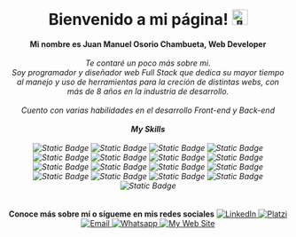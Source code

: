 <h1 align="center">Bienvenido a mi página! <img src="https://em-content.zobj.net/source/animated-noto-color-emoji/356/waving-hand_1f44b.gif" width="28px" alt="👋"></h1>

<p align="center">
  <b>Mi nombre es Juan Manuel Osorio Chambueta, Web Developer</b><br>
  <br>
  <i>
    Te contaré un poco más sobre mi.<br>
    Soy programador y diseñador web Full Stack que dedica su mayor tiempo al manejo y uso de herramientas para la creción de distintas webs, con más de 8 años en la industria de desarrollo.<br>
    <br>
    Cuento con varias habilidades en el desarrollo Front-end y Back-end<br>
    <br>
    <b>My Skills</b><br>
    <br>
    <img alt="Static Badge" src="https://img.shields.io/badge/HTML%20-%20darkorange">
    <img alt="Static Badge" src="https://img.shields.io/badge/CSS%20-%20dodgerblue">
    <img alt="Static Badge" src="https://img.shields.io/badge/SASS%20-%20hotpink?logo=SASS&logoColor=white">
    <img alt="Static Badge" src="https://img.shields.io/badge/Bootstrap%20-%20blueviolet?logo=bootstrap&logoColor=white">
    <img alt="Static Badge" src="https://img.shields.io/badge/Javascript%20-%20gold?logo=javascript&logoColor=white">
    <img alt="Static Badge" src="https://img.shields.io/badge/Typescript%20-%20cornflowerblue?logo=typescript&logoColor=white">
    <img alt="Static Badge" src="https://img.shields.io/badge/Angular%20-%20brown?logo=angular&logoColor=white">
    <img alt="Static Badge" src="https://img.shields.io/badge/React%20-%20steelblue?logo=react&logoColor=white">
    <img alt="Static Badge" src="https://img.shields.io/badge/PHP%20-%20rebeccapurple?logo=php&logoColor=white">
    <img alt="Static Badge" src="https://img.shields.io/badge/Python%20-%20orange?logo=python&logoColor=white">
    <img alt="Static Badge" src="https://img.shields.io/badge/MySQL%20-%20darkslategray?logo=mysql&logoColor=white">
    <img alt="Static Badge" src="https://img.shields.io/badge/NodeJS%20-%20darkgreen?logoColor=white">
    <img alt="Static Badge" src="https://img.shields.io/badge/Adobe%20Illustrator%20-%20orange?logo=adobe%20illustrator&logoColor=white">
    <img alt="Static Badge" src="https://img.shields.io/badge/Adobe%20Photoshop%20-%20midnightblue?logo=adobe%20photoshop&logoColor=white">
    <img alt="Static Badge" src="https://img.shields.io/badge/Adobe%20XD%20-%20mediumvioletred?logo=adobe%20xd&logoColor=white">
    <img alt="Static Badge" src="https://img.shields.io/badge/Git%20%26%20GIt%20Hub%20-%20black?logo=git&logoColor=white">
    <img alt="Static Badge" src="https://img.shields.io/badge/Salesforce%20-%20dodgerblue?logo=salesforce&logoColor=white">
    <br>
  </i><br>
  <br>
  <b>Conoce más sobre mí o sígueme en mis redes sociales</b>
  <a href="http://www.linkedin.com/in/shjuanm">
    <img src="https://img.shields.io/badge/LinkedIn%20-%20dodgerblue?logo=linkedin&logoColor=white" alt="LinkedIn">
  </a>
  <a href="https://platzi.com/p/Manuel_Shtt">
    <img src="https://img.shields.io/badge/Platzi%20-%20limegreen?logo=Platzi&logoColor=white" alt="Platzi">
  </a>
  <a href="mailto:shjuanmsh@gmail.com?subject=Estoy%20interesado%20en%20ti!%20:)&body=Me%20gustaría%20contactar%20contigo%20">
    <img src="https://img.shields.io/badge/Email%20-%20crimson?logo=gmail&logoColor=white" alt="Email">
  </a>
  <a href="https://wa.me/573106950078">
    <img src="https://img.shields.io/badge/Whatsapp%20-%20green?logo=whatsapp&logoColor=white" alt="Whatsapp">
  </a>
  <a href="https://wa.me/573106950078">
    <img src="https://img.shields.io/badge/My%20Web%20Site%20-%20darkviolet?logoColor=white" alt="My Web Site">
  </a>    
</p>
